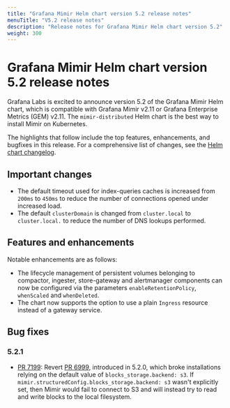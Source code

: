 ```yaml
---
title: "Grafana Mimir Helm chart version 5.2 release notes"
menuTitle: "V5.2 release notes"
description: "Release notes for Grafana Mimir Helm chart version 5.2"
weight: 300
---
```


# Grafana Mimir Helm chart version 5.2 release notes

Grafana Labs is excited to announce version 5.2 of the Grafana Mimir Helm chart, which is compatible with Grafana Mimir v2.11 or Grafana Enterprise Metrics (GEM) v2.11. The `mimir-distributed` Helm chart is the best way to install Mimir on Kubernetes.

The highlights that follow include the top features, enhancements, and bugfixes in this release. For a comprehensive list of changes, see the [Helm chart changelog](https://github.com/grafana/mimir/tree/main/operations/helm/charts/mimir-distributed/CHANGELOG.md).

## Important changes

- The default timeout used for index-queries caches is increased from `200ms` to `450ms` to reduce the number of connections opened under increased load.
- The default `clusterDomain` is changed from `cluster.local` to `cluster.local.` to reduce the number of DNS lookups performed.

## Features and enhancements

Notable enhancements are as follows:

- The lifecycle management of persistent volumes belonging to compactor, ingester, store-gateway and alertmanager components can now be configured via the parameters `enableRetentionPolicy`, `whenScaled` and `whenDeleted`.
- The chart now supports the option to use a plain `Ingress` resource instead of a gateway service.

## Bug fixes

### 5.2.1

- [PR 7199](https://github.com/grafana/mimir/pull/7199): Revert [PR 6999](https://github.com/grafana/mimir/pull/6999), introduced in 5.2.0, which broke installations relying on the default value of `blocks_storage.backend: s3`. If `mimir.structuredConfig.blocks_storage.backend: s3` wasn't explicitly set, then Mimir would fail to connect to S3 and will instead try to read and write blocks to the local filesystem.
